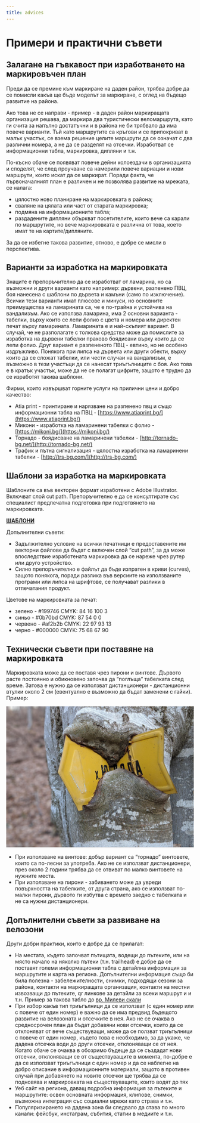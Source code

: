 ```yaml
---
title: advices
---
```


# Примери и практични съвети

## Залагане на гъвкавост при изработването на маркировъчен план

Преди да се премине към маркиране на даден район, трябва добре да се помисли какъв ще бъде моделът за маркиране, с оглед на бъдещо развитие на района.

Ако това не се направи - пример - в даден район маркиращата организация решава, да маркира два туристически веломаршрута, като ги счита за напълно достатъчни и в района не би трябвало да има повече варианти. Тъй като маршрутите са кръгови и се припокриват в малък участък, се взема решение целите маршрути да се означат с два различни номера, а не да се разделят на отсечки. Изработват се информационни табла, маркировка, дипляни и т.н. 

По-късно обаче се появяват повече дейни колоездачи в организацията и споделят, че след проучване са намерили повече вариации и нови маршрути, които искат да се маркират. Поради факта, че първоначалният план е различен и не позволява развитие на мрежата, се налага:

*   цялостно ново планиране на маркировката в района;
*   сваляне на цялата или част от старата маркировка;
*   подмяна на информационните табла;
*   раздадените дипляни объркват посетителите, които вече са карали по маршрутите, но вече маркировката е различна от това, което имат те на картите/дипляните.

За да се избегне такова развитие, отново, е добре се мисли в перспектива. 

## Варианти за изработка на маркировката

Знаците е препоръчително да се изработват от ламарина, но са възможни и други варианти като например: дървени, разпенено ПВЦ, боя нанесена с шаблони по дървета и камъни (само по изключение). Всички тези варианти имат плюсове и минуси, но основните преимущества на ламарината са, че е по-трайна и устойчива на вандализъм. Ако се използва ламарина, има 2 основни варианта - табелки, върху които се лепи фолио с цвета и номера или директен печат върху ламарината. Ламарината е и най-скъпият вариант. В случай, че не разполагате с толкова средства може да помислите за изработка на дървени табелки прахово боядисани върху които да се лепи фолио. Друг вариант е разпененото ПВЦ - евтино, но не особено издръжливо. Понякога при липса на дървета или други обекти, върху които да се сложат табелки, или чести случаи на вандализъм, е възможно в тези участъци да се нанесат триъгълниците с боя. Ако това е в кратък участък, може да не се полагат цифрите, защото е трудно да се изработят такива шаблони.

Фирми, които извършват горните услуги на прилични цени и добро качество:

*   Atia print - принтиране и нарязване на разпенено пвц и също информационни табла на ПВЦ - [https://www.atiaprint.bg/](https://www.atiaprint.bg/)
*   Микони - изработка на ламаринени табелки с фолио - [https://mikoni.bg/](https://mikoni.bg/)
*   Торнадо - боядисване на ламаринени табелки - [http://tornado-bg.net/](http://tornado-bg.net/)
*   Трафик и пътна сигнализация -  цялостна изработка на ламаринени табелки - [http://trs-bg.com/](http://trs-bg.com/)

## Шаблони за изработка на маркировката

Шаблоните са във векторен формат изработени с Adobе Illustrator. Включват слой cut path. Препоръчително е да се консултирате със специалист предпечатна подготовка при подготвянето на маркировката. 

**[ШАБЛОНИ](https://drive.google.com/file/d/15gNQr7i82IEFehT_TG-lGyYP817O_MEb/view?usp=sharing)**

Допълнителни съвети:

*   Задължително условие на всички печатници е предоставените им векторни файлове да бъдат с включен слой “cut path”, за да може впоследствие изработената маркировка да се нареже чрез рутер или друго устройство. 
*   Силно препоръчително е файлът да бъде изпратен в криви (curves), защото понякога, поради разлика във версиите на използваните програми или липса на шрифтове, се получават разлики в отпечатания продукт.

Цветове на маркировката за печат:

*   зелено - #199746 CMYK: 84 16 100 3
*   синьо - #0b70bd CMYK: 87 54 0 0
*   червено - #af2b2b CMYK: 22 97 93 13
*   черно - #000000 CMYK: 75 68 67 90

## Технически съвети при поставяне на маркировката

Маркировката може да се поставя чрез пирони и винтове. Дървото расте постоянно и обикновено започва да “поглъща” табелката след време. Затова е нужно да се използват дистанционери - дистанционни втулки около 2 см (евентуално е възможно да бъдат заменени с гайки). Пример:

![Табела, погълната от растящо дърво с времето](../images/guide/sign-tree.jpg)

*   При използване на винтове: добър вариант са “торнадо” винтовете, които са по-лесни за употреба. Ако не се използват дистанционери, през около 2 години трябва да се отвиват по малко винтовете на нужните места. 
*   При използване на пирони - забиването може да увреди повърхността на табелките, от друга страна, ако се използват по-малки пирони, дървото ги избутва с времето заедно с табелката и не са нужни дистанционери.   

## Допълнителни съвети за развиване на велозони

Други добри практики, които е добре да се прилагат:

*   На местата, където започват пътищата, водещи до пътеките, или на място начало на няколко пътеки (т.н. trailhead) e добре да се поставят големи информационни табла с детайлна информация за маршрутите и карта на региона. Допълнителни информация също би била полезна - забележителности, снимки, подходящи сезони за района, контакти на маркиращата организация, контакти на местни извозващи до пътеките, qr линкове за детайли за всеки маршрут и и т.н. Пример за такова табло до [вр. Милеви скали](https://drive.google.com/open?id=1mXP6d9BmWMejzedSakMfoKWEioVAA-FF) 
* При избор какъв тип триъгълници да се използват (с един номер или с повече от един номер) е важно да се има предвид бъдещото развитие на велозоната и отсечките в нея. Ако не се очаква в средносрочен план да бъдат добавяни нови отсечки, които да се отклоняват от вече съществуващи, може да се ползват триъгълници с повече от един номер, където това е необходимо, за да укаже, че дадена отсечка води до други отсечки, отклоняващи се от нея. Когато обаче се очаква в обозримо бъдеще да се създадат нови отсечки, отклоняващи се от съществуващите в момента, по-добре е да се използват триъгълници с един номер и да се наблегне на добро описание в информационните материали, защото в противен случай при добавянето на новите отсечки ще трябва да се подновява и маркировката на съществуващите, които водят до тях
*   Уеб сайт на региона, даващ подробна информация за пътеките и маршрутите: освен основната информация, клипове, снимки, възможна интеграция със социални мрежи като страва и т.н. 
*   Популяризирането на дадена зона би следвало да става по много канали: фейсбук, инстаграм, събития, статии в медиите и т.н.